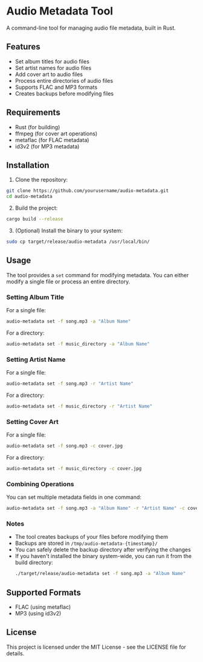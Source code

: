 # Audio Metadata Tool

A command-line tool for managing audio file metadata, built in Rust. 

## Features

- Set album titles for audio files
- Set artist names for audio files
- Add cover art to audio files
- Process entire directories of audio files
- Supports FLAC and MP3 formats
- Creates backups before modifying files

## Requirements

- Rust (for building)
- ffmpeg (for cover art operations)
- metaflac (for FLAC metadata)
- id3v2 (for MP3 metadata)

## Installation

1. Clone the repository:
```bash
git clone https://github.com/yourusername/audio-metadata.git
cd audio-metadata
```

2. Build the project:
```bash
cargo build --release
```

3. (Optional) Install the binary to your system:
```bash
sudo cp target/release/audio-metadata /usr/local/bin/
```

## Usage

The tool provides a `set` command for modifying metadata. You can either modify a single file or process an entire directory.

### Setting Album Title

For a single file:
```bash
audio-metadata set -f song.mp3 -a "Album Name"
```

For a directory:
```bash
audio-metadata set -f music_directory -a "Album Name"
```

### Setting Artist Name

For a single file:
```bash
audio-metadata set -f song.mp3 -r "Artist Name"
```

For a directory:
```bash
audio-metadata set -f music_directory -r "Artist Name"
```

### Setting Cover Art

For a single file:
```bash
audio-metadata set -f song.mp3 -c cover.jpg
```

For a directory:
```bash
audio-metadata set -f music_directory -c cover.jpg
```

### Combining Operations

You can set multiple metadata fields in one command:
```bash
audio-metadata set -f song.mp3 -a "Album Name" -r "Artist Name" -c cover.jpg
```

### Notes

- The tool creates backups of your files before modifying them
- Backups are stored in `/tmp/audio-metadata-{timestamp}/`
- You can safely delete the backup directory after verifying the changes
- If you haven't installed the binary system-wide, you can run it from the build directory:
  ```bash
  ./target/release/audio-metadata set -f song.mp3 -a "Album Name"
  ```

## Supported Formats

- FLAC (using metaflac)
- MP3 (using id3v2)

## License

This project is licensed under the MIT License - see the LICENSE file for details.